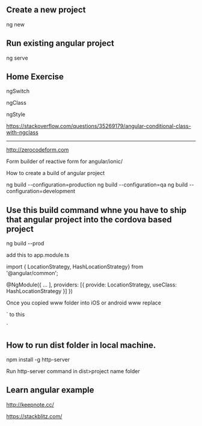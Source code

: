 Create a new project
--------------------
ng new <project-name>


Run existing angular project
----------------------------
ng serve


Home Exercise
-------------
ngSwitch

ngClass

ngStyle

https://stackoverflow.com/questions/35269179/angular-conditional-class-with-ngclass

---------


http://zerocodeform.com

Form builder of reactive form for angular/ionic/


How to create a build of angular project

ng build --configuration=production
ng build --configuration=qa
ng build --configuration=development


Use this build command whne you have to ship that angular project into the cordova based project
------------------------
ng build --prod

add this to app.module.ts

import { LocationStrategy, HashLocationStrategy} from '@angular/common';


@NgModule({
 ...
 ],
 providers: [{ provide: LocationStrategy, useClass: HashLocationStrategy }]
})


Once you copied www folder into iOS or android www replace <href>

`<bare href="/">
to this
<script>document.write('<base href="' + document.location + '" />');</script>`


How to run dist folder in local machine.
----------------------------------------
npm install -g http-server

Run http-server command in dist>project name folder


Learn angular example
---------------------

http://keepnote.cc/

https://stackblitz.com/



